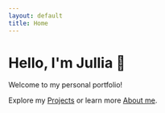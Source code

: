 ```yaml
---
layout: default
title: Home
---
```


# Hello, I'm Jullia 👋

Welcome to my personal portfolio!

Explore my [Projects](/projects/) or learn more [About me](/about/).
